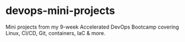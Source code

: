 # devops-mini-projects
Mini projects from my 9-week Accelerated DevOps Bootcamp covering Linux, CI/CD, Git, containers, IaC &amp; more.
